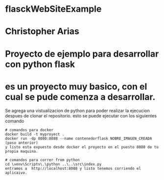 # flasckWebSiteExample
# Christopher Arias
# Proyecto de ejemplo para desarrollar con python flask 
# es un proyecto muy basico, con el cual se pude comenza a desarrollar.

Se agrega una vistualizacion de python para poder realizar la ejecucion despues de clonar el repositorio.
esto se puede ejecutar con los siguientes comando

````
# comandos para docker
docker build -t myproyect .
docker run -dp 8080:8088 --name contenedorflask NOBRE_IMAGEN_CREADA   (paso anterior)
y listo esta expuesto desde docker el proyecto en el puesto 8080 de tu propia maquina.
````

````
# comandos para correr from python
cd \venv\Scripts\.\python ..\..\src\index.py
entramos a  http://localhost:8088 y listo tenemos corriendo el aplicaivo.
````

